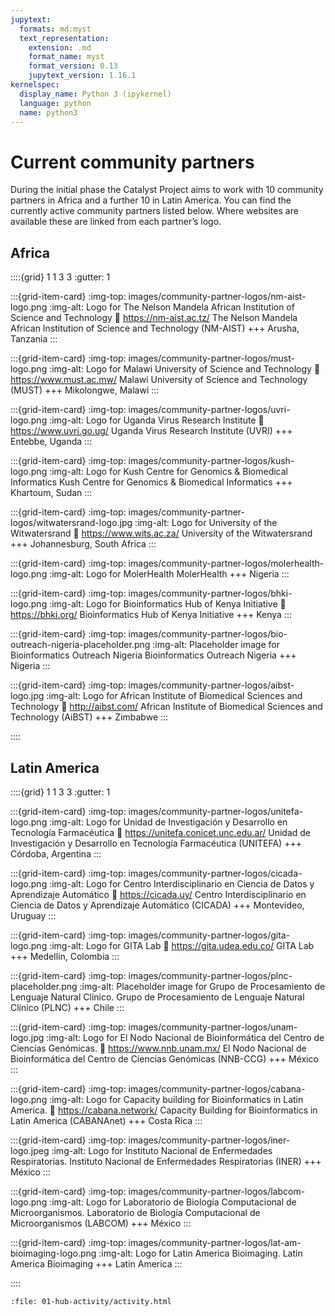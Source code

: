 ```yaml
---
jupytext:
  formats: md:myst
  text_representation:
    extension: .md
    format_name: myst
    format_version: 0.13
    jupytext_version: 1.16.1
kernelspec:
  display_name: Python 3 (ipykernel)
  language: python
  name: python3
---
```


# Current community partners

During the initial phase the Catalyst Project aims to work with 10 community partners in Africa and a further 10 in Latin America. You can find the currently active community partners listed below. Where websites are available these are linked from each partner’s logo.

## Africa

::::{grid} 1 1 3 3
:gutter: 1

:::{grid-item-card}
:img-top: images/community-partner-logos/nm-aist-logo.png
:img-alt: Logo for The Nelson Mandela African Institution of Science and Technology
:link: https://nm-aist.ac.tz/
The Nelson Mandela African Institution of Science and Technology (NM-AIST)
+++
Arusha, Tanzania
:::

:::{grid-item-card}
:img-top: images/community-partner-logos/must-logo.png
:img-alt: Logo for Malawi University of Science and Technology
:link: https://www.must.ac.mw/
Malawi University of Science and Technology (MUST)
+++
Mikolongwe, Malawi
:::

:::{grid-item-card}
:img-top: images/community-partner-logos/uvri-logo.png
:img-alt: Logo for Uganda Virus Research Institute
:link: https://www.uvri.go.ug/
Uganda Virus Research Institute (UVRI)
+++
Entebbe, Uganda
:::

:::{grid-item-card}
:img-top: images/community-partner-logos/kush-logo.png
:img-alt: Logo for Kush Centre for Genomics & Biomedical Informatics
Kush Centre for Genomics & Biomedical Informatics
+++
Khartoum, Sudan
:::

:::{grid-item-card}
:img-top: images/community-partner-logos/witwatersrand-logo.jpg
:img-alt: Logo for University of the Witwatersrand
:link: https://www.wits.ac.za/
University of the Witwatersrand
+++
Johannesburg, South Africa
:::

:::{grid-item-card}
:img-top: images/community-partner-logos/molerhealth-logo.png
:img-alt: Logo for MolerHealth
MolerHealth
+++
Nigeria
:::

:::{grid-item-card}
:img-top: images/community-partner-logos/bhki-logo.png
:img-alt: Logo for Bioinformatics Hub of Kenya Initiative
:link: https://bhki.org/
Bioinformatics Hub of Kenya Initiative
+++
Kenya
:::

:::{grid-item-card}
:img-top: images/community-partner-logos/bio-outreach-nigeria-placeholder.png
:img-alt: Placeholder image for Bioinformatics Outreach Nigeria
Bioinformatics Outreach Nigeria
+++
Nigeria
:::

:::{grid-item-card}
:img-top: images/community-partner-logos/aibst-logo.jpg
:img-alt: Logo for African Institute of Biomedical Sciences and Technology
:link: http://aibst.com/
African Institute of Biomedical Sciences and Technology (AiBST)
+++
Zimbabwe
:::

::::

## Latin America

::::{grid} 1 1 3 3
:gutter: 1

:::{grid-item-card}
:img-top: images/community-partner-logos/unitefa-logo.png
:img-alt: Logo for Unidad de Investigación y Desarrollo en Tecnología Farmacéutica
:link: https://unitefa.conicet.unc.edu.ar/
Unidad de Investigación y Desarrollo en Tecnología Farmacéutica (UNITEFA)
+++
Córdoba, Argentina
:::

:::{grid-item-card}
:img-top: images/community-partner-logos/cicada-logo.png
:img-alt: Logo for Centro Interdisciplinario en Ciencia de Datos y Aprendizaje Automático
:link: https://cicada.uy/
Centro Interdisciplinario en Ciencia de Datos y Aprendizaje Automático (CICADA)
+++
Montevideo, Uruguay
:::

:::{grid-item-card}
:img-top: images/community-partner-logos/gita-logo.png
:img-alt: Logo for GITA Lab
:link: https://gita.udea.edu.co/
GITA Lab
+++
Medellín, Colombia
:::

:::{grid-item-card}
:img-top: images/community-partner-logos/plnc-placeholder.png
:img-alt: Placeholder image for Grupo de Procesamiento de Lenguaje Natural Clínico.
Grupo de Procesamiento de Lenguaje Natural Clínico (PLNC)
+++
Chile
:::

:::{grid-item-card}
:img-top: images/community-partner-logos/unam-logo.jpg
:img-alt: Logo for El Nodo Nacional de Bioinformática del Centro de Ciencias Genómicas.
:link: https://www.nnb.unam.mx/
El Nodo Nacional de Bioinformática del Centro de Ciencias Genómicas (NNB-CCG)
+++
México
:::

:::{grid-item-card}
:img-top: images/community-partner-logos/cabana-logo.png
:img-alt: Logo for Capacity building for Bioinformatics in Latin America.
:link: https://cabana.network/
Capacity Building for Bioinformatics in Latin America (CABANAnet)
+++
Costa Rica
:::

:::{grid-item-card}
:img-top: images/community-partner-logos/iner-logo.jpeg
:img-alt: Logo for Instituto Nacional de Enfermedades Respiratorias.
Instituto Nacional de Enfermedades Respiratorias (INER)
+++
México
:::

:::{grid-item-card}
:img-top: images/community-partner-logos/labcom-logo.png
:img-alt: Logo for Laboratorio de Biología Computacional de Microorganismos.
Laboratorio de Biología Computacional de Microorganismos (LABCOM)
+++
México
:::

:::{grid-item-card}
:img-top: images/community-partner-logos/lat-am-bioimaging-logo.png
:img-alt: Logo for Latin America Bioimaging.
Latin America Bioimaging
+++
Latin America
:::

::::

```{raw} html
:file: 01-hub-activity/activity.html
```